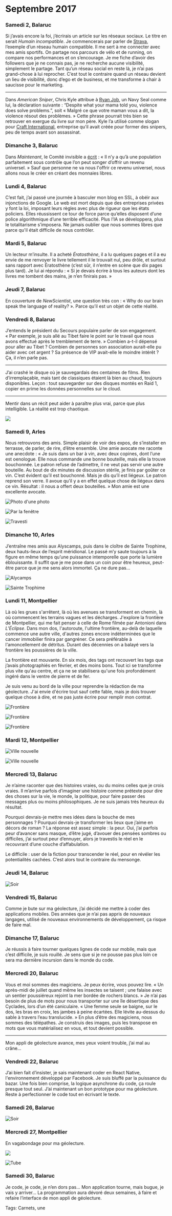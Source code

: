 # Septembre 2017



### Samedi 2, Balaruc

Si j’avais encore la foi, j’écrirais un article sur les réseaux sociaux. Le titre en serait *Humain incompatible*. Je commencerais par parler de [Strava](https://www.strava.com/athletes/18278258), l’exemple d’un réseau humain compatible. Il me sert à me connecter avec mes amis sportifs. On partage nos parcours de vélo et de running, on compare nos performances et on s’encourage. Je me fiche d’avoir des followers que je ne connais pas, je ne recherche aucune visibilité, simplement le partage. Tant qu’un réseau social en reste là, je n’ai pas grand-chose à lui reprocher. C’est tout le contraire quand un réseau devient un lieu de visibilité, donc d’ego et de business, et me transforme à chair à saucisse pour le marketing.

---

Dans *American Sniper*, Chris Kyle attribue à [Ryan Job](http://archive.azcentral.com/news/articles/20111130navy-seal-ryan-job-portrait-determination-tragedy.html), un Navy Seal comme lui, la déclaration suivante : “Despite what your mama told you, violence does solve problems.”, soit « Malgré ce que votre maman vous a dit, la violence résout des problèmes. » Cette phrase pourrait très bien se retrouver en exergue du livre sur mon père. Kyle l’a utilisé comme slogan pour [Craft International](http://thecraft.com/), entreprise qu’il avait créée pour former des snipers, peu de temps avant son assassinat.

### Dimanche 3, Balaruc

Dans *Maintenant*, le Comité invisible a [écrit](https://scinfolex.com/2017/08/31/le-comite-invisible-et-les-communs-pourrons-nous-encore-etre-amis) : « Il n’y a qu’à une population parfaitement sous contrôle que l’on peut songer d’offrir un revenu universel. » Sauf que personne ne va nous l'offrir ce revenu universel, nous allons nous le créer en créant des monnaies libres.

### Lundi 4, Balaruc

C’est fait, j’ai passé une journée à basculer mon blog en SSL, à obéir aux injonctions de Google. Le web est mort depuis que des entreprises privées y font la loi, imposant leurs règles avec plus de rigueur que les états policiers. Elles réussissent ce tour de force parce qu’elles disposent d’une police algorithmique d’une terrible efficacité. Plus l’IA se développera, plus le totalitarisme s’imposera. Ne jamais oublier que nous sommes libres que parce qu'il était difficile de nous contrôler.

### Mardi 5, Balaruc

Un lecteur m’insulte. Il a acheté *Ératosthène*, il a lu quelques pages et il a eu envie de me renvoyer le livre tellement il le trouvait nul, peu drôle, et surtout sans rapport avec Ératosthène (c’est sûr, il n’entre en scène que dix pages plus tard). Je lui ai répondu : « Si je devais écrire à tous les auteurs dont les livres me tombent des mains, je n’en finirais pas. »

### Jeudi 7, Balaruc

En couverture de *NewScientist*, une question très con : « Why do our brain speak the language of reality? ». Parce qu’il est un objet de cette réalité.

### Vendredi 8, Balaruc

J’entends le président du Secours populaire parler de son engagement. « Par exemple, je suis allé au Tibet faire le point sur le travail que nous avons effectué après le tremblement de terre. » Combien a-t-il dépensé pour aller au Tibet ? Combien de personnes son association aurait-elle pu aider avec cet argent ? Sa présence de VIP avait-elle le moindre intérêt ? Ça, il n’en parle pas.

---

J’ai crashé le disque où je sauvegardais des centaines de films. Rien d’irremplaçable, mais tant de classiques étaient là bien au chaud, toujours disponibles. Leçon : tout sauvegarder sur des disques montés en Raid 1, copier en prime les données personnelles sur le cloud.

---

Mentir dans un récit peut aider à paraître plus vrai, parce que plus intelligible. La réalité est trop chaotique.

![](http://tcrouzet.comhttps://tcrouzet.com/images_tc/2017/10/20170908_1.jpg)

### Samedi 9, Arles

Nous retrouvons des amis. Simple plaisir de voir des expos, de s’installer en terrasse, de parler, de rire, d’être ensemble. Une amie avocate me raconte une anecdote : « Je suis dans un bar à vin, avec deux copines, dont l’une est oenologue. Elle nous commande une bonne bouteille, mais elle la trouve bouchonnée. Le patron refuse de l’admettre, il ne veut pas servir une autre bouteille. Au bout de dix minutes de discussion stérile, je finis par goûter ce vin. C’est évident qu’il est bouchonné. Mais je dis qu’il est liégeux. Le patron reprend son verre. Il avoue qu’il y a en effet quelque chose de liégeux dans ce vin. Résultat : il nous a offert deux bouteilles. » Mon amie est une excellente avocate.

![Photo d'une photo](http://tcrouzet.comhttps://tcrouzet.com/images_tc/2017/10/20170909_1.jpg)

![Par la fenêtre](http://tcrouzet.comhttps://tcrouzet.com/images_tc/2017/10/20170909_2.jpg)

![Travesti](http://tcrouzet.comhttps://tcrouzet.com/images_tc/2017/10/20170910_1.jpg)

### Dimanche 10, Arles

J’entraîne mes amis aux Alyscamps, puis dans le cloître de Sainte Trophime, deux hauts-lieux de l’esprit méridional. Le passé m’y saute toujours à la figure en même temps qu’une puissance intemporelle que porte la lumière éblouissante. Il suffit que je me pose dans un coin pour être heureux, peut-être parce que je me sens alors immortel. Ça ne dure pas…

![Alycamps](http://tcrouzet.comhttps://tcrouzet.com/images_tc/2017/10/20170910_2.jpg)

![Sainte Trophime](http://tcrouzet.comhttps://tcrouzet.com/images_tc/2017/10/20170910_3.jpg)

### Lundi 11, Montpellier

Là où les grues s'arrêtent, là où les avenues se transforment en chemin, là où commencent les terrains vagues et les décharges. J'explore la frontière de Montpellier, qui me fait penser à celle de Rome filmée par Antonioni dans *L’Éclipse*. Dans mon dos, l'autoroute, l'ultime frontière, au-delà de laquelle commence une autre ville, d'autres zones encore indéterminées que le cancer immobilier finira par gangréner. Ce sera préférable à l'amoncellement de détritus. Durant des décennies on a balayé vers la frontière les poussières de la ville.

La frontière est mouvante. En six mois, des tags ont recouvert les tags que j’avais photographiés en février, et des moins bons. Tout ici se transforme plus vite qu'au centre, et ça ne se stabilisera qu'une fois profondément ingéré dans le ventre de pierre et de fer.

Je suis venu au bord de la ville pour reprendre la rédaction de ma géolecture. J'ai envie d'écrire tout sauf cette fable, mais je dois trouver quelque chose à dire, et ne pas juste écrire pour remplir mon contrat.

![Frontière](http://tcrouzet.comhttps://tcrouzet.com/images_tc/2017/10/20170911_1.jpg)

![Frontière](http://tcrouzet.comhttps://tcrouzet.com/images_tc/2017/10/20170911_2.jpg)

![Frontière](http://tcrouzet.comhttps://tcrouzet.com/images_tc/2017/10/20170911_3.jpg)

### Mardi 12, Montpellier

![Ville nouvelle](http://tcrouzet.comhttps://tcrouzet.com/images_tc/2017/10/20170912_1.jpg)

![Ville nouvelle](http://tcrouzet.comhttps://tcrouzet.com/images_tc/2017/10/20170912_2.jpg)

### Mercredi 13, Balaruc

Je n’aime raconter que des histoires vraies, ou du moins celles que je crois vraies. Il m’arrive parfois d’imaginer une histoire comme prétexte pour dire des choses sur la vie, le monde, la politique, pour faire passer des messages plus ou moins philosophiques. Je ne suis jamais très heureux du résultat.

Pourquoi devrais-je mettre mes idées dans la bouche de mes personnages ? Pourquoi devrais-je transformer les lieux que j’aime en décors de roman ? La réponse est assez simple : la peur. Oui, j’ai parfois peur d’avancer sans masque, d’être jugé, d’avouer des pensées sombres ou difficiles, j’ai surtout peur d’ennuyer, alors je travestis le réel en le recouvrant d’une couche d’affabulation.

Le difficile : user de la fiction pour transcender le réel, pour en révéler les potentialités cachées. C’est alors tout le contraire du mensonge.

### Jeudi 14, Balaruc

![Soir](http://tcrouzet.comhttps://tcrouzet.com/images_tc/2017/10/20170914_1.jpg)

### Vendredi 15, Balaruc

Comme je bute sur ma géolecture, j’ai décidé me mettre à coder des applications mobiles. Des années que je n’ai pas appris de nouveaux langages, utilisé de nouveaux environnements de développement, ça risque de faire mal.

### Dimanche 17, Balaruc

Je réussis à faire tourner quelques lignes de code sur mobile, mais que c’est difficile, je suis rouillé. Je sens que si je ne pousse pas plus loin ce sera ma dernière incursion dans le monde du code.

### Mercredi 20, Balaruc

Vous et moi sommes des magiciens. Je peux écrire, vous pouvez lire. « Un après-midi de juillet quand même les insectes se taisent ; une falaise avec un sentier poussiéreux rejoint la mer bordée de rochers blancs. » Je n’ai pas besoin de plus de mots pour nous transporter sur une île désertique des Cyclades, lors d’un été caniculaire. « Une femme seule se baigne, sur le dos, les bras en croix, les jambes à peine écartées. Elle lévite au-dessus du sable à travers l’eau translucide. » En plus d’être des magiciens, nous sommes des télépathes. Je construis des images, puis les transpose en mots que vous matérialisez en vous, et tout devient possible.

---

Mon appli de géolecture avance, mes yeux voient trouble, j’ai mal au crâne…

### Vendredi 22, Balaruc

J’ai bien fait d’insister, je sais maintenant coder en React Native, l'environnement développé par Facebook. Je suis bluffé par la puissance du bazar. Une fois bien comprise, la logique asynchrone du code, ça roule presque tout seul. J’ai maintenant un bon prototype pour ma géolecture. Reste à perfectionner le code tout en écrivant le texte.

### Samedi 26, Balaruc

![Soir](http://tcrouzet.comhttps://tcrouzet.com/images_tc/2017/10/20170926_1.jpg)

### Mercredi 27, Montpellier

En vagabondage pour ma géolecture.

![](http://tcrouzet.comhttps://tcrouzet.com/images_tc/2017/10/20170927_1.jpg)

![Tube](http://tcrouzet.comhttps://tcrouzet.com/images_tc/2017/10/20170927_2.jpg)

### Samedi 30, Balaruc

Je code, je code, je n’en dors pas… Mon application tourne, mais bugue, je vais y arriver… La programmation aura dévoré deux semaines, à faire et refaire l’interface de mon appli de géolecture.

Tags: Carnets, une